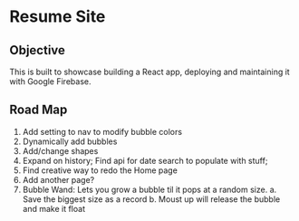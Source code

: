 # Resume Site

## Objective

This is built to showcase building a React app, deploying and maintaining it with Google Firebase.

## Road Map

1. Add setting to nav to modify bubble colors
2. Dynamically add bubbles
3. Add/change shapes
4. Expand on history; Find api for date search to populate with stuff;
5. Find creative way to redo the Home page
6. Add another page?
7. Bubble Wand: Lets you grow a bubble til it pops at a random size.
    a. Save the biggest size as a record
    b. Moust up will release the bubble and make it float
   
